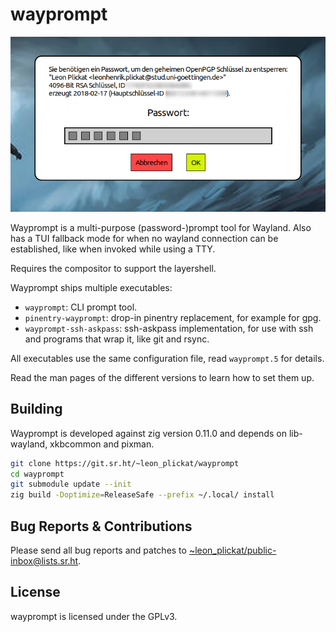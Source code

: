# wayprompt

![wayprompt](.meta/wayprompt.png)

Wayprompt is a multi-purpose (password-)prompt tool for Wayland.
Also has a TUI fallback mode for when no wayland connection can be established,
like when invoked while using a TTY.

Requires the compositor to support the layershell.

Wayprompt ships multiple executables:

* `wayprompt`: CLI prompt tool.
* `pinentry-wayprompt`: drop-in pinentry replacement, for example for gpg.
* `wayprompt-ssh-askpass`: ssh-askpass implementation, for use with ssh and
  programs that wrap it, like git and rsync.

All executables use the same configuration file, read `wayprompt.5` for details.

Read the man pages of the different versions to learn how to set them up.


## Building

Wayprompt is developed against zig version 0.11.0 and depends on lib-wayland,
xkbcommon and pixman.

```sh
git clone https://git.sr.ht/~leon_plickat/wayprompt
cd wayprompt
git submodule update --init
zig build -Doptimize=ReleaseSafe --prefix ~/.local/ install
```


## Bug Reports & Contributions

Please send all bug reports and patches to
[~leon_plickat/public-inbox@lists.sr.ht](mailto:~leon_plickat/public-inbox@lists.sr.ht).


## License

wayprompt is licensed under the GPLv3.
